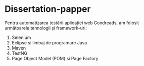# Dissertation-papper
Pentru automatizarea testării aplicației web Goodreads, am folosit următoarele tehnologii și framework-uri:
1. Selenium
2. Eclipse și limbaj de programare Java
3. Maven
4. TestNG
5. Page Object Model (POM) si Page Factory
